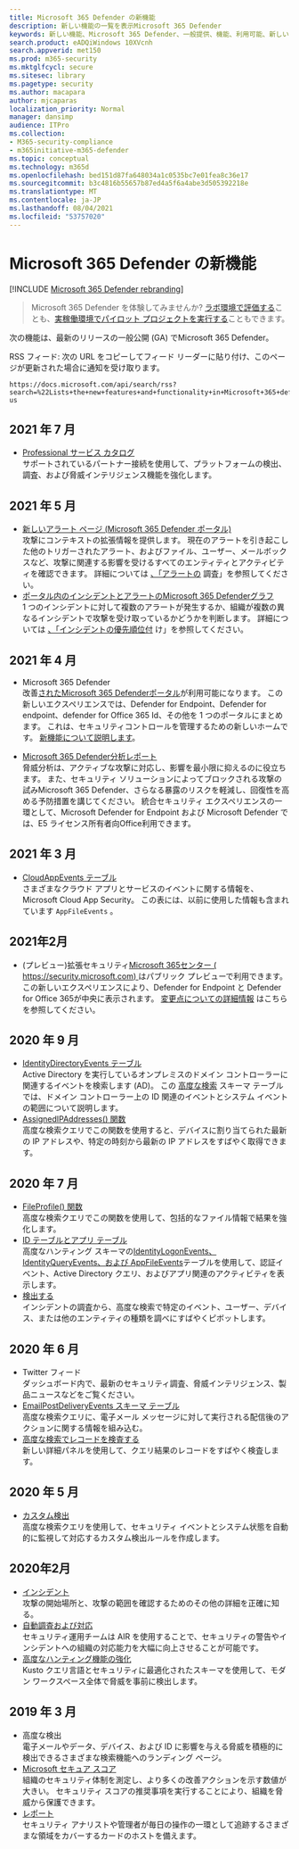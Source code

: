 ```yaml
---
title: Microsoft 365 Defender の新機能
description: 新しい機能の一覧を表示Microsoft 365 Defender
keywords: 新しい機能、Microsoft 365 Defender、一般提供、機能、利用可能、新しい
search.product: eADQiWindows 10XVcnh
search.appverid: met150
ms.prod: m365-security
ms.mktglfcycl: secure
ms.sitesec: library
ms.pagetype: security
ms.author: macapara
author: mjcaparas
localization_priority: Normal
manager: dansimp
audience: ITPro
ms.collection:
- M365-security-compliance
- m365initiative-m365-defender
ms.topic: conceptual
ms.technology: m365d
ms.openlocfilehash: bed151d87fa648034a1c0535bc7e01fea8c36e17
ms.sourcegitcommit: b3c4816b55657b87ed4a5f6a4abe3d505392218e
ms.translationtype: MT
ms.contentlocale: ja-JP
ms.lasthandoff: 08/04/2021
ms.locfileid: "53757020"
---
```

# <a name="whats-new-in-microsoft-365-defender"></a>Microsoft 365 Defender の新機能

[!INCLUDE [Microsoft 365 Defender rebranding](../includes/microsoft-defender.md)]

> Microsoft 365 Defender を体験してみませんか? [ラボ環境で評価する](m365d-evaluation.md?ocid=cx-docs-MTPtriallab)ことも、[実稼働環境でパイロット プロジェクトを実行する](m365d-pilot.md?ocid=cx-evalpilot)こともできます。
>

次の機能は、最新のリリースの一般公開 (GA) でMicrosoft 365 Defender。

RSS フィード: 次の URL をコピーしてフィード リーダーに貼り付け、このページが更新された場合に通知を受け取ります。
```http
https://docs.microsoft.com/api/search/rss?search=%22Lists+the+new+features+and+functionality+in+Microsoft+365+defender%22&locale=en-us
```

## <a name="july-2021"></a>2021 年 7 月
- [Professional サービス カタログ](https://sip.security.microsoft.com/interoperability/professional_services)<br>サポートされているパートナー接続を使用して、プラットフォームの検出、調査、および脅威インテリジェンス機能を強化します。
    

## <a name="may-2021"></a>2021 年 5 月

- [新しいアラート ページ (Microsoft 365 Defender ポータル)](https://techcommunity.microsoft.com/t5/microsoft-365-defender/easily-find-anomalies-in-incidents-and-alerts/ba-p/2339243) <br> 攻撃にコンテキストの拡張情報を提供します。 現在のアラートを引き起こした他のトリガーされたアラート、およびファイル、ユーザー、メールボックスなど、攻撃に関連する影響を受けるすべてのエンティティとアクティビティを確認できます。 詳細については [、「アラートの](/microsoft-365/security/defender/investigate-alerts) 調査」を参照してください。
- [ポータル内のインシデントとアラートのMicrosoft 365 Defenderグラフ](https://techcommunity.microsoft.com/t5/microsoft-365-defender/new-alert-page-for-microsoft-365-defender-incident-detections/ba-p/2350425) <br> 1 つのインシデントに対して複数のアラートが発生するか、組織が複数の異なるインシデントで攻撃を受け取っているかどうかを判断します。 詳細については [、「インシデントの優先順位付](/microsoft-365/security/defender/incident-queue) け」を参照してください。


## <a name="april-2021"></a>2021 年 4 月
- Microsoft 365 Defender<br> 改善[されたMicrosoft 365 Defenderポータル](https://security.microsoft.com)が利用可能になります。 この新しいエクスペリエンスでは、Defender for Endpoint、Defender for endpoint、defender for Office 365 Id、その他を 1 つのポータルにまとめます。 これは、セキュリティコントロールを管理するための新しいホームです。 [新機能について説明します](./overview-security-center.md)。

- [Microsoft 365 Defender分析レポート](threat-analytics.md)<br>
 脅威分析は、アクティブな攻撃に対応し、影響を最小限に抑えるのに役立ちます。 また、セキュリティ ソリューションによってブロックされる攻撃の試みMicrosoft 365 Defender、さらなる暴露のリスクを軽減し、回復性を高める予防措置を講じてください。 統合セキュリティ エクスペリエンスの一環として、Microsoft Defender for Endpoint および Microsoft Defender では、E5 ライセンス所有者向Office利用できます。

## <a name="march-2021"></a>2021 年 3 月
- [CloudAppEvents テーブル](advanced-hunting-cloudappevents-table.md) <br>さまざまなクラウド アプリとサービスのイベントに関する情報を、Microsoft Cloud App Security。 この表には、以前に使用した情報も含まれています `AppFileEvents` 。
## <a name="february-2021"></a>2021年2月
- (プレビュー)拡張セキュリティ[Microsoft 365センター ( https://security.microsoft.com) ](https://security.microsoft.com)はパブリック プレビューで利用できます。 この新しいエクスペリエンスにより、Defender for Endpoint と Defender for Office 365が中央に表示されます。 [変更点についての詳細情報](./overview-security-center.md) はこちらを参照してください。

## <a name="september-2020"></a>2020 年 9 月
- [IdentityDirectoryEvents テーブル](advanced-hunting-identitydirectoryevents-table.md) <br> Active Directory を実行しているオンプレミスのドメイン コントローラーに関連するイベントを検索します (AD)。 この [高度な検索](advanced-hunting-overview.md) スキーマ テーブルでは、ドメイン コントローラー上の ID 関連のイベントとシステム イベントの範囲について説明します。
- [AssignedIPAddresses() 関数](advanced-hunting-assignedipaddresses-function.md) <br> 高度な検索クエリでこの関数を使用すると、デバイスに割り当てられた最新の IP アドレスや、特定の時刻から最新の IP アドレスをすばやく取得できます。

## <a name="july-2020"></a>2020 年 7 月
- [FileProfile() 関数](advanced-hunting-fileprofile-function.md) <br> 高度な検索クエリでこの関数を使用して、包括的なファイル情報で結果を強化します。
- [ID テーブルとアプリ テーブル](advanced-hunting-schema-tables.md)<br> 高度なハンティング スキーマの[IdentityLogonEvents、IdentityQueryEvents、](advanced-hunting-identitylogonevents-table.md)[および AppFileEvents](advanced-hunting-appfileevents-table.md)テーブルを使用して、認証イベント、Active Directory クエリ、およびアプリ関連のアクティビティを表示します。 [](advanced-hunting-identityqueryevents-table.md)
- [検出する](advanced-hunting-go-hunt.md)<br> インシデントの調査から、高度な検索で特定のイベント、ユーザー、デバイス、または他のエンティティの種類を調べにすばやくピボットします。

## <a name="june-2020"></a>2020 年 6 月
- Twitter フィード <br> ダッシュボード内で、最新のセキュリティ調査、脅威インテリジェンス、製品ニュースなどをご覧ください。
- [EmailPostDeliveryEvents スキーマ テーブル](advanced-hunting-emailpostdeliveryevents-table.md) <br> 高度な検索クエリに、電子メール メッセージに対して実行される配信後のアクションに関する情報を組み込む。
- [高度な検索でレコードを検査する](advanced-hunting-query-results.md#drill-down-from-query-results) <br> 新しい詳細パネルを使用して、クエリ結果のレコードをすばやく検査します。

## <a name="may-2020"></a>2020 年 5 月
- [カスタム検出](custom-detections-overview.md) <br> 高度な検索クエリを使用して、セキュリティ イベントとシステム状態を自動的に監視して対応するカスタム検出ルールを作成します。

## <a name="february-2020"></a>2020年2月
- [インシデント](incidents-overview.md) <br> 攻撃の開始場所と、攻撃の範囲を確認するためのその他の詳細を正確に知る。
- [自動調査および対応](m365d-autoir.md) <br> セキュリティ運用チームは AIR を使用することで、セキュリティの警告やインシデントへの組織の対応能力を大幅に向上させることが可能です。
- [高度なハンティング機能の強化](advanced-hunting-overview.md) <br> Kusto クエリ言語とセキュリティに最適化されたスキーマを使用して、モダン ワークスペース全体で脅威を事前に検出します。

## <a name="march-2019"></a>2019 年 3 月
- 高度な検出 <br> 電子メールやデータ、デバイス、および ID に影響を与える脅威を積極的に検出できるさまざまな検索機能へのランディング ページ。
- [Microsoft セキュア スコア](microsoft-secure-score.md) <br> 組織のセキュリティ体制を測定し、より多くの改善アクションを示す数値が大きい。 セキュリティ スコアの推奨事項を実行することにより、組織を脅威から保護できます。 
- [レポート](overview-security-center.md) <br>  セキュリティ アナリストや管理者が毎日の操作の一環として追跡するさまざまな領域をカバーするカードのホストを備えます。
